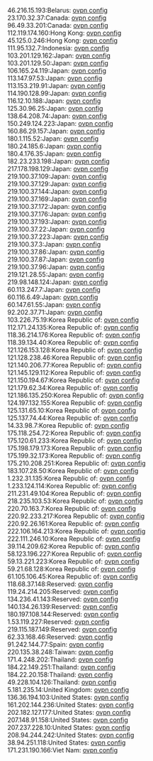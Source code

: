 46.216.15.193:Belarus: [ovpn config](vpn/46_216_15_193.ovpn)  
23.170.32.37:Canada: [ovpn config](vpn/23_170_32_37.ovpn)  
96.49.33.201:Canada: [ovpn config](vpn/96_49_33_201.ovpn)  
112.119.174.160:Hong Kong: [ovpn config](vpn/112_119_174_160.ovpn)  
45.125.0.246:Hong Kong: [ovpn config](vpn/45_125_0_246.ovpn)  
111.95.132.7:Indonesia: [ovpn config](vpn/111_95_132_7.ovpn)  
103.201.129.162:Japan: [ovpn config](vpn/103_201_129_162.ovpn)  
103.201.129.50:Japan: [ovpn config](vpn/103_201_129_50.ovpn)  
106.165.24.119:Japan: [ovpn config](vpn/106_165_24_119.ovpn)  
113.147.97.53:Japan: [ovpn config](vpn/113_147_97_53.ovpn)  
113.153.219.91:Japan: [ovpn config](vpn/113_153_219_91.ovpn)  
114.190.128.99:Japan: [ovpn config](vpn/114_190_128_99.ovpn)  
116.12.10.188:Japan: [ovpn config](vpn/116_12_10_188.ovpn)  
125.30.96.25:Japan: [ovpn config](vpn/125_30_96_25.ovpn)  
138.64.208.74:Japan: [ovpn config](vpn/138_64_208_74.ovpn)  
150.249.124.223:Japan: [ovpn config](vpn/150_249_124_223.ovpn)  
160.86.29.157:Japan: [ovpn config](vpn/160_86_29_157.ovpn)  
180.1.115.52:Japan: [ovpn config](vpn/180_1_115_52.ovpn)  
180.24.185.6:Japan: [ovpn config](vpn/180_24_185_6.ovpn)  
180.4.176.35:Japan: [ovpn config](vpn/180_4_176_35.ovpn)  
182.23.233.198:Japan: [ovpn config](vpn/182_23_233_198.ovpn)  
217.178.198.129:Japan: [ovpn config](vpn/217_178_198_129.ovpn)  
219.100.37.109:Japan: [ovpn config](vpn/219_100_37_109.ovpn)  
219.100.37.129:Japan: [ovpn config](vpn/219_100_37_129.ovpn)  
219.100.37.144:Japan: [ovpn config](vpn/219_100_37_144.ovpn)  
219.100.37.169:Japan: [ovpn config](vpn/219_100_37_169.ovpn)  
219.100.37.172:Japan: [ovpn config](vpn/219_100_37_172.ovpn)  
219.100.37.176:Japan: [ovpn config](vpn/219_100_37_176.ovpn)  
219.100.37.193:Japan: [ovpn config](vpn/219_100_37_193.ovpn)  
219.100.37.22:Japan: [ovpn config](vpn/219_100_37_22.ovpn)  
219.100.37.223:Japan: [ovpn config](vpn/219_100_37_223.ovpn)  
219.100.37.3:Japan: [ovpn config](vpn/219_100_37_3.ovpn)  
219.100.37.86:Japan: [ovpn config](vpn/219_100_37_86.ovpn)  
219.100.37.87:Japan: [ovpn config](vpn/219_100_37_87.ovpn)  
219.100.37.96:Japan: [ovpn config](vpn/219_100_37_96.ovpn)  
219.121.28.55:Japan: [ovpn config](vpn/219_121_28_55.ovpn)  
219.98.148.124:Japan: [ovpn config](vpn/219_98_148_124.ovpn)  
60.113.247.7:Japan: [ovpn config](vpn/60_113_247_7.ovpn)  
60.116.6.49:Japan: [ovpn config](vpn/60_116_6_49.ovpn)  
60.147.61.55:Japan: [ovpn config](vpn/60_147_61_55.ovpn)  
92.202.37.71:Japan: [ovpn config](vpn/92_202_37_71.ovpn)  
103.226.75.19:Korea Republic of: [ovpn config](vpn/103_226_75_19.ovpn)  
112.171.24.135:Korea Republic of: [ovpn config](vpn/112_171_24_135.ovpn)  
118.36.214.176:Korea Republic of: [ovpn config](vpn/118_36_214_176.ovpn)  
118.39.134.40:Korea Republic of: [ovpn config](vpn/118_39_134_40.ovpn)  
121.126.153.128:Korea Republic of: [ovpn config](vpn/121_126_153_128.ovpn)  
121.128.238.46:Korea Republic of: [ovpn config](vpn/121_128_238_46.ovpn)  
121.140.206.77:Korea Republic of: [ovpn config](vpn/121_140_206_77.ovpn)  
121.145.129.112:Korea Republic of: [ovpn config](vpn/121_145_129_112.ovpn)  
121.150.194.67:Korea Republic of: [ovpn config](vpn/121_150_194_67.ovpn)  
121.179.62.34:Korea Republic of: [ovpn config](vpn/121_179_62_34.ovpn)  
121.186.135.250:Korea Republic of: [ovpn config](vpn/121_186_135_250.ovpn)  
124.197.132.155:Korea Republic of: [ovpn config](vpn/124_197_132_155.ovpn)  
125.131.65.10:Korea Republic of: [ovpn config](vpn/125_131_65_10.ovpn)  
125.137.74.44:Korea Republic of: [ovpn config](vpn/125_137_74_44.ovpn)  
14.33.98.7:Korea Republic of: [ovpn config](vpn/14_33_98_7.ovpn)  
175.118.254.72:Korea Republic of: [ovpn config](vpn/175_118_254_72.ovpn)  
175.120.61.233:Korea Republic of: [ovpn config](vpn/175_120_61_233.ovpn)  
175.198.179.173:Korea Republic of: [ovpn config](vpn/175_198_179_173.ovpn)  
175.199.32.173:Korea Republic of: [ovpn config](vpn/175_199_32_173.ovpn)  
175.210.208.251:Korea Republic of: [ovpn config](vpn/175_210_208_251.ovpn)  
183.107.28.50:Korea Republic of: [ovpn config](vpn/183_107_28_50.ovpn)  
1.232.31.135:Korea Republic of: [ovpn config](vpn/1_232_31_135.ovpn)  
1.233.124.114:Korea Republic of: [ovpn config](vpn/1_233_124_114.ovpn)  
211.231.49.104:Korea Republic of: [ovpn config](vpn/211_231_49_104.ovpn)  
218.235.103.53:Korea Republic of: [ovpn config](vpn/218_235_103_53.ovpn)  
220.70.163.7:Korea Republic of: [ovpn config](vpn/220_70_163_7.ovpn)  
220.92.233.217:Korea Republic of: [ovpn config](vpn/220_92_233_217.ovpn)  
220.92.26.161:Korea Republic of: [ovpn config](vpn/220_92_26_161.ovpn)  
222.106.164.213:Korea Republic of: [ovpn config](vpn/222_106_164_213.ovpn)  
222.111.246.10:Korea Republic of: [ovpn config](vpn/222_111_246_10.ovpn)  
39.114.209.62:Korea Republic of: [ovpn config](vpn/39_114_209_62.ovpn)  
58.123.196.227:Korea Republic of: [ovpn config](vpn/58_123_196_227.ovpn)  
59.13.221.223:Korea Republic of: [ovpn config](vpn/59_13_221_223.ovpn)  
59.21.68.128:Korea Republic of: [ovpn config](vpn/59_21_68_128.ovpn)  
61.105.106.45:Korea Republic of: [ovpn config](vpn/61_105_106_45.ovpn)  
118.68.37.148:Reserved: [ovpn config](vpn/118_68_37_148.ovpn)  
119.24.214.205:Reserved: [ovpn config](vpn/119_24_214_205.ovpn)  
134.236.41.143:Reserved: [ovpn config](vpn/134_236_41_143.ovpn)  
140.134.26.139:Reserved: [ovpn config](vpn/140_134_26_139.ovpn)  
180.197.108.144:Reserved: [ovpn config](vpn/180_197_108_144.ovpn)  
1.53.119.227:Reserved: [ovpn config](vpn/1_53_119_227.ovpn)  
219.115.187.149:Reserved: [ovpn config](vpn/219_115_187_149.ovpn)  
62.33.168.46:Reserved: [ovpn config](vpn/62_33_168_46.ovpn)  
91.242.144.77:Spain: [ovpn config](vpn/91_242_144_77.ovpn)  
220.135.38.248:Taiwan: [ovpn config](vpn/220_135_38_248.ovpn)  
171.4.248.202:Thailand: [ovpn config](vpn/171_4_248_202.ovpn)  
184.22.149.251:Thailand: [ovpn config](vpn/184_22_149_251.ovpn)  
184.22.20.158:Thailand: [ovpn config](vpn/184_22_20_158.ovpn)  
49.228.104.126:Thailand: [ovpn config](vpn/49_228_104_126.ovpn)  
5.181.235.14:United Kingdom: [ovpn config](vpn/5_181_235_14.ovpn)  
136.36.194.103:United States: [ovpn config](vpn/136_36_194_103.ovpn)  
161.202.144.236:United States: [ovpn config](vpn/161_202_144_236.ovpn)  
202.182.127.177:United States: [ovpn config](vpn/202_182_127_177.ovpn)  
207.148.91.158:United States: [ovpn config](vpn/207_148_91_158.ovpn)  
207.237.228.10:United States: [ovpn config](vpn/207_237_228_10.ovpn)  
208.94.244.242:United States: [ovpn config](vpn/208_94_244_242.ovpn)  
38.94.251.118:United States: [ovpn config](vpn/38_94_251_118.ovpn)  
171.231.190.166:Viet Nam: [ovpn config](vpn/171_231_190_166.ovpn)  
